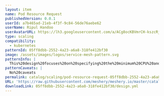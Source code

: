 ```yaml
---
layout: item
name: Pod Resource Request
publishedVersion: 0.0.1
userId: a7b465ad-21eb-4f3f-9c84-56de76aebe62
userName: Ripul Handoo
userAvatarURL: https://lh3.googleusercontent.com/a/ACg8ocKBVmrCH-kszcRj5jpdBR53K1-E7YPUd3-kFmRFGGRN=s96-c
type: scaling
compatibility:
  - kubernetes
patternId: 05ff8dbb-2552-4a23-a6a8-318fe412bf30
image: /assets/images/logos/service-mesh-pattern.svg
patternInfo: |
  This%20design%20focuses%20on%20specifying%20the%20minimum%20CPU%20and%20memory%20requirements%20for%20Kubernetes%20Pods.%20By%20setting%20resource%20requests%2C%20this%20design%20ensures%20optimal%20resource%20allocation%20within%20Kubernetes%20clusters%2C%20thereby%20enhancing%20workload%20performance%20and%20maintaining%20stability%20across%20various%20applications%20and%20services.%20This%20feature%20is%20essential%20for%20fine-tuning%20resource%20utilization%2C%20preventing%20resource%20contention%2C%20and%20supporting%20efficient%20scaling%20and%20management%20of%20containerized%20workloads%20in%20cloud-native%20environments.
patternCaveats: |
  No%20caveats
permalink: catalog/scaling/pod-resource-request-05ff8dbb-2552-4a23-a6a8-318fe412bf30.html
URL: 'https://raw.githubusercontent.com/meshery/meshery.io/master/catalog/05ff8dbb-2552-4a23-a6a8-318fe412bf30/0.0.1/design.yml'
downloadLink: 05ff8dbb-2552-4a23-a6a8-318fe412bf30/design.yml
---
```

